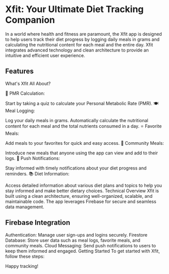#  Xfit: Your Ultimate Diet Tracking Companion
In a world where health and fitness are paramount, the Xfit app is designed to help users track their diet progress by logging daily meals in grams and calculating the nutritional content for each meal and the entire day. Xfit integrates advanced technology and clean architecture to provide an intuitive and efficient user experience.

## Features
What's Xfit All About?

🔑 PMR Calculation:

Start by taking a quiz to calculate your Personal Metabolic Rate (PMR).
🍽️ Meal Logging:

Log your daily meals in grams.
Automatically calculate the nutritional content for each meal and the total nutrients consumed in a day.
⭐ Favorite Meals:

Add meals to your favorites for quick and easy access.
👥 Community Meals:

Introduce new meals that anyone using the app can view and add to their logs.
🔔 Push Notifications:

Stay informed with timely notifications about your diet progress and reminders.
📚 Diet Information:

Access detailed information about various diet plans and topics to help you stay informed and make better dietary choices.
Technical Overview
Xfit is built using a clean architecture, ensuring well-organized, scalable, and maintainable code. The app leverages Firebase for secure and seamless data management.

## Firebase Integration
Authentication: Manage user sign-ups and logins securely.
Firestore Database: Store user data such as meal logs, favorite meals, and community meals.
Cloud Messaging: Send push notifications to users to keep them informed and engaged.
Getting Started
To get started with Xfit, follow these steps:




Happy tracking!
